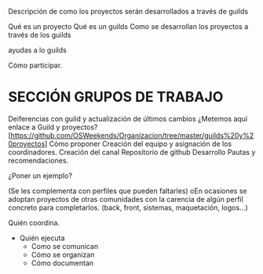 Descripción de como los proyectos serán desarrollados a través de guilds

Qué es un proyecto
Qué es un guilds
Como se desarrollan los proyectos a través de los guilds

ayudas a lo guilds

Cómo participar. 


# SECCIÓN GRUPOS DE TRABAJO

Deiferencias con guild y actualización de últimos cambios
¿Metemos aquí enlace a Guild y proyectos? [https://github.com/OSWeekends/Organizacion/tree/master/guilds%20y%20proyectos]
Cómo proponer
Creación del equipo y asignación de los coordinadores.
Creación del canal
Repositorio de github
Desarrollo
Pautas y recomendaciones.

¿Poner un ejemplo?


(Se les complementa con perfiles que pueden faltarles) oEn ocasiones se adoptan proyectos de otras comunidades con la carencia de algún perfil concreto para completarlos. (back, front, sistemas, maquetación, logos...)

Quién coordina.
- Quién ejecuta
    - Como se comunican
    - Cómo se organizan
    - Cómo documentan
